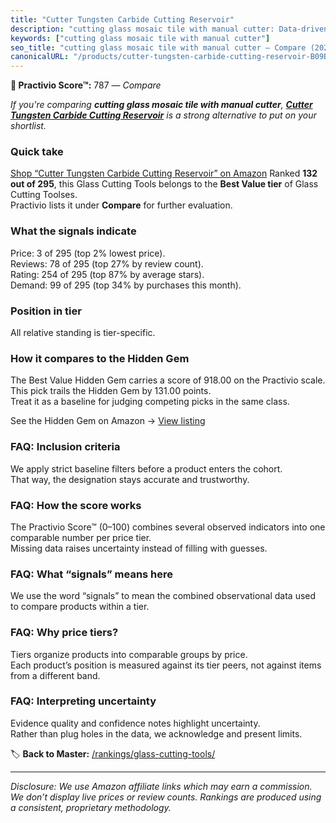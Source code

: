 ```yaml
---
title: "Cutter Tungsten Carbide Cutting Reservoir"
description: "cutting glass mosaic tile with manual cutter: Data-driven ranking using the Practivio Score™. Positioned by quality, value, demand, findability, momentum."
keywords: ["cutting glass mosaic tile with manual cutter"]
seo_title: "cutting glass mosaic tile with manual cutter — Compare (2025)"
canonicalURL: "/products/cutter-tungsten-carbide-cutting-reservoir-B09B21SCGG/"
---
```


**🛒 Practivio Score™:** 787 — _Compare_


*If you're comparing **cutting glass mosaic tile with manual cutter**, **[Cutter Tungsten Carbide Cutting Reservoir](https://www.amazon.com/dp/B09B21SCGG?tag=practivio-20)** is a strong alternative to put on your shortlist.*
### Quick take
[Shop “Cutter Tungsten Carbide Cutting Reservoir” on Amazon](https://www.amazon.com/dp/B09B21SCGG?tag=practivio-20)
Ranked **132 out of 295**, this Glass Cutting Tools belongs to the **Best Value tier** of Glass Cutting Toolses.  
Practivio lists it under **Compare** for further evaluation.

### What the signals indicate
Price: 3 of 295 (top 2% lowest price).  
Reviews: 78 of 295 (top 27% by review count).  
Rating: 254 of 295 (top 87% by average stars).  
Demand: 99 of 295 (top 34% by purchases this month).

### Position in tier
All relative standing is tier-specific.

### How it compares to the Hidden Gem
The Best Value Hidden Gem carries a score of 918.00 on the Practivio scale.  
This pick trails the Hidden Gem by 131.00 points.  
Treat it as a baseline for judging competing picks in the same class.  

See the Hidden Gem on Amazon → [View listing](https://www.amazon.com/dp/B073JCMTW2?tag=practivio-20)

### FAQ: Inclusion criteria
We apply strict baseline filters before a product enters the cohort.  
That way, the designation stays accurate and trustworthy.

### FAQ: How the score works
The Practivio Score™ (0–100) combines several observed indicators into one comparable number per price tier.  
Missing data raises uncertainty instead of filling with guesses.

### FAQ: What “signals” means here
We use the word “signals” to mean the combined observational data used to compare products within a tier.

### FAQ: Why price tiers?
Tiers organize products into comparable groups by price.  
Each product’s position is measured against its tier peers, not against items from a different band.

### FAQ: Interpreting uncertainty
Evidence quality and confidence notes highlight uncertainty.  
Rather than plug holes in the data, we acknowledge and present limits.

<!-- Missing template for Compare/CompareWithinPriceClass -->


🏷️ **Back to Master:** [/rankings/glass-cutting-tools/](/rankings/glass-cutting-tools/)

---
_Disclosure: We use Amazon affiliate links which may earn a commission. We don’t display live prices or review counts. Rankings are produced using a consistent, proprietary methodology._
